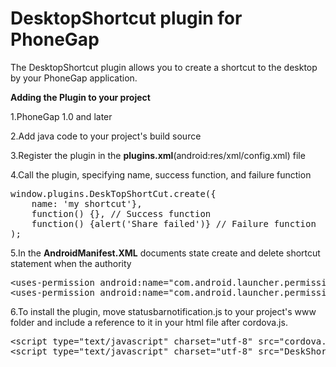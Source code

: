 DesktopShortcut plugin for PhoneGap
===============

The DesktopShortcut plugin allows you to create a shortcut to the desktop by your PhoneGap application.

<b>Adding the Plugin to your project</b>

1.PhoneGap 1.0 and later

2.Add java code to your project's build source

3.Register the plugin in the <b>plugins.xml</b>(android:res/xml/config.xml) file

<plugin name="DeskTopShortCut" value="org.phonegap.plugins.deskshortcut.DeskTopShortCut"/>

4.Call the plugin, specifying name, success function, and failure function<br/>
<pre>
window.plugins.DeskTopShortCut.create({
    name: 'my shortcut'},
    function() {}, // Success function
    function() {alert('Share failed')} // Failure function
);
</pre>


5.In the <b>AndroidManifest.XML</b> documents state create and delete shortcut statement when the authority
<pre>
&lt;uses-permission android:name="com.android.launcher.permission.INSTALL_SHORTCUT" /&gt;  
&lt;uses-permission android:name="com.android.launcher.permission.UNINSTALL_SHORTCUT" /&gt;
</pre>
6.To install the plugin, move statusbarnotification.js to your project's www folder and include a reference to it in your html file after cordova.js.
<pre>
&lt;script type="text/javascript" charset="utf-8" src="cordova.js">&lt;/script&gt;
&lt;script type="text/javascript" charset="utf-8" src="DeskShortCut.js">&lt;/script&gt;
</pre>
